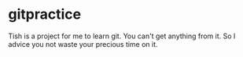 # gitpractice
Tish is a project for me to learn git. You can't get anything from it. So I advice you not waste your precious time on it.
